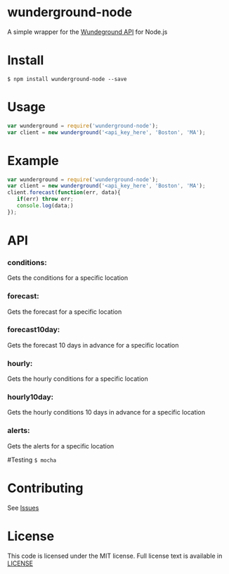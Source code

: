 # wunderground-node

A simple wrapper for the [Wundeground API](http://www.wunderground.com/weather/api) for Node.js

# Install
 `$ npm install wunderground-node --save`

# Usage
 ```js
 var wunderground = require('wunderground-node');
 var client = new wunderground('<api_key_here', 'Boston', 'MA');
```

# Example
 ```js
 var wunderground = require('wunderground-node');
 var client = new wunderground('<api_key_here', 'Boston', 'MA');
 client.forecast(function(err, data){
 	if(err) throw err;
 	console.log(data;)
 });
 ```
# API
 ### conditions:
 Gets the conditions for a specific location
 ### forecast:
 Gets the forecast for a specific location
 ### forecast10day:
 Gets the forecast 10 days in advance for a specific location
 ### hourly:
 Gets the hourly conditions for a specific location
 ### hourly10day:
 Gets the hourly conditions 10 days in advance for a specific location
 ### alerts:
 Gets the alerts for a specific location

#Testing
 `$ mocha`

# Contributing
 See [Issues](https://github.com/dmccrevan/wunderground-node/issues)

# License
 This code is licensed under the MIT license. Full license text is available in [LICENSE](https://github.com/dmccrevan/wunderground-node/blob/master/LICENSE)

